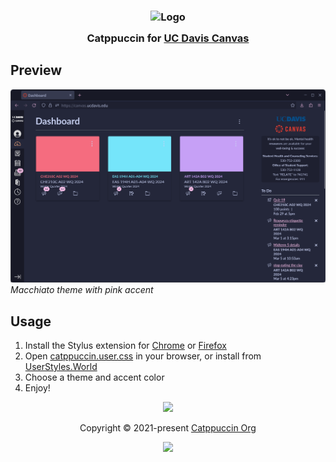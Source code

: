 <h3 align="center">
    <img src="https://raw.githubusercontent.com/catppuccin/catppuccin/main/assets/logos/exports/1544x1544_circle.png" width="100" alt="Logo"/><br/>
    <img src="https://raw.githubusercontent.com/catppuccin/catppuccin/main/assets/misc/transparent.png" height="30" width="0px"/>
    Catppuccin for <a href="https://canvas.ucdavis.edu/">UC Davis Canvas</a>
    <img src="https://raw.githubusercontent.com/catppuccin/catppuccin/main/assets/misc/transparent.png" height="30" width="0px"/>
</h3>


## Preview
<p >
    <img src="preview.webp"/>
    <em>Macchiato theme with pink accent </em>
</p>

## Usage

1. Install the Stylus extension for <a href="https://chromewebstore.google.com/detail/stylus/clngdbkpkpeebahjckkjfobafhncgmne?pli=1">Chrome</a> or <a href= "https://addons.mozilla.org/en-US/firefox/addon/styl-us/"> Firefox </a>
2. Open <a href="https://github.com/PuffyDucks/davis-canvas-dark-mode/raw/main/catppuccin.user.css">catppuccin.user.css</a> in your browser, or install from <a href="https://userstyles.world/style/15195/catppuccin-for-uc-davis-canvas">UserStyles.World</a>
2. Choose a theme and accent color
3. Enjoy!

<p align="center">
    <img src="https://raw.githubusercontent.com/catppuccin/catppuccin/main/assets/footers/gray0_ctp_on_line.svg?sanitize=true" />
</p>

<p align="center">
    Copyright &copy; 2021-present <a href="https://github.com/catppuccin" target="_blank">Catppuccin Org</a>
</p>

<p align="center">
    <a href="https://github.com/catppuccin/catppuccin/blob/main/LICENSE"><img src="https://img.shields.io/static/v1.svg?style=for-the-badge&label=License&message=MIT&logoColor=d9e0ee&colorA=363a4f&colorB=b7bdf8"/></a>
</p>